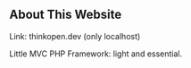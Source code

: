 ## About This Website 

Link: thinkopen.dev (only localhost)

Little MVC PHP Framework: light and essential.
